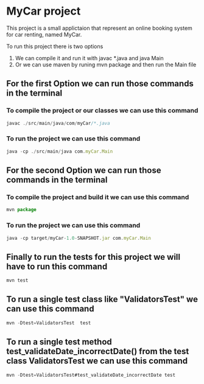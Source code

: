 # MyCar project

This project is a small applictaion that represent an online booking system for car renting, named MyCar.

To run this project there is two options

1. We can compile it and run it with javac \*.java and java Main
2. Or we can use maven by runing mvn package and then run the Main file

## For the first Option we can run those commands in the terminal

### To compile the project or our classes we can use this command

```typescript
javac ./src/main/java/com/myCar/*.java
```

### To run the project we can use this command

```typescript
java -cp ./src/main/java com.myCar.Main
```

## For the second Option we can run those commands in the terminal

### To compile the project and build it we can use this command

```typescript
mvn package
```

### To run the project we can use this command

```typescript
java -cp target/myCar-1.0-SNAPSHOT.jar com.myCar.Main
```

## Finally to run the tests for this project we will have to run this command

```typescript
mvn test
```

## To run a single test class like "ValidatorsTest" we can use this command

```typescript
mvn -Dtest=ValidatorsTest  test
```

## To run a single test method test_validateDate_incorrectDate() from the test class ValidatorsTest we can use this command

```typescript
mvn -Dtest=ValidatorsTest#test_validateDate_incorrectDate test
```
